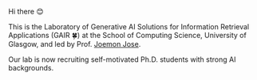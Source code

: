 Hi there 😊

This is the Laboratory of Generative AI Solutions for Information Retrieval Applications (GAIR 🍀) at the School of Computing Science,  University of Glasgow, and led by Prof. [Joemon Jose](https://www.gla.ac.uk/schools/computing/staff/joemonjose/).

Our lab is now recruiting self-motivated Ph.D. students with strong AI backgrounds.
